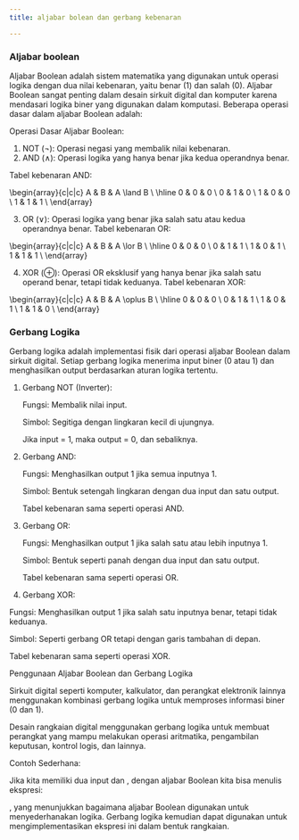 ```yaml
---
title: aljabar bolean dan gerbang kebenaran

---
```


### Aljabar boolean
Aljabar Boolean adalah sistem matematika yang digunakan untuk operasi logika dengan dua nilai kebenaran, yaitu benar (1) dan salah (0). Aljabar Boolean sangat penting dalam desain sirkuit digital dan komputer karena mendasari logika biner yang digunakan dalam komputasi. Beberapa operasi dasar dalam aljabar Boolean adalah:

Operasi Dasar Aljabar Boolean:
 
1. NOT (¬): Operasi negasi yang membalik nilai kebenaran.
2. AND (∧): Operasi logika yang hanya benar jika kedua operandnya benar.


Tabel kebenaran AND:

\begin{array}{c|c|c}
   A & B & A \land B \\
   \hline
   0 & 0 & 0 \\
   0 & 1 & 0 \\
   1 & 0 & 0 \\
   1 & 1 & 1 \\
   \end{array}

3. OR (∨): Operasi logika yang benar jika salah satu atau kedua operandnya benar.
Tabel kebenaran OR:

\begin{array}{c|c|c}
   A & B & A \lor B \\
   \hline
   0 & 0 & 0 \\
   0 & 1 & 1 \\
   1 & 0 & 1 \\
   1 & 1 & 1 \\
   \end{array}

4. XOR (⊕): Operasi OR eksklusif yang hanya benar jika salah satu operand benar, tetapi tidak keduanya.
Tabel kebenaran XOR:



\begin{array}{c|c|c}
   A & B & A \oplus B \\
   \hline
   0 & 0 & 0 \\
   0 & 1 & 1 \\
   1 & 0 & 1 \\
   1 & 1 & 0 \\
   \end{array}

### Gerbang Logika

Gerbang logika adalah implementasi fisik dari operasi aljabar Boolean dalam sirkuit digital. Setiap gerbang logika menerima input biner (0 atau 1) dan menghasilkan output berdasarkan aturan logika tertentu.

1. Gerbang NOT (Inverter):

   Fungsi: Membalik nilai input.

   Simbol: Segitiga dengan lingkaran kecil di      ujungnya.

   Jika input = 1, maka output = 0, dan            sebaliknya.



2. Gerbang AND:

    Fungsi: Menghasilkan output 1 jika semua       inputnya 1.

    Simbol: Bentuk setengah lingkaran dengan       dua input dan satu output.

    Tabel kebenaran sama seperti operasi AND.



3. Gerbang OR:

    Fungsi: Menghasilkan output 1 jika salah       satu atau lebih inputnya 1.

    Simbol: Bentuk seperti panah dengan dua         input dan satu output.

    Tabel kebenaran sama seperti operasi OR.



4. Gerbang XOR:

Fungsi: Menghasilkan output 1 jika salah satu inputnya benar, tetapi tidak keduanya.

Simbol: Seperti gerbang OR tetapi dengan garis tambahan di depan.

Tabel kebenaran sama seperti operasi XOR.




Penggunaan Aljabar Boolean dan Gerbang Logika

Sirkuit digital seperti komputer, kalkulator, dan perangkat elektronik lainnya menggunakan kombinasi gerbang logika untuk memproses informasi biner (0 dan 1).

Desain rangkaian digital menggunakan gerbang logika untuk membuat perangkat yang mampu melakukan operasi aritmatika, pengambilan keputusan, kontrol logis, dan lainnya.


Contoh Sederhana:

Jika kita memiliki dua input  dan , dengan aljabar Boolean kita bisa menulis ekspresi:

, yang menunjukkan bagaimana aljabar Boolean digunakan untuk menyederhanakan logika. Gerbang logika kemudian dapat digunakan untuk mengimplementasikan ekspresi ini dalam bentuk rangkaian.